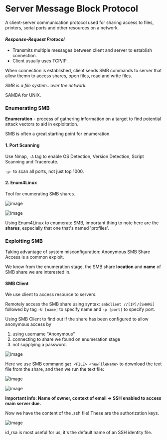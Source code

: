# Server Message Block Protocol

A client-server communication protocol used for sharing access to files, printers, serial ports and other resources on a network.

#### *Response-Request Protocol*

- Transmits multiple messages between client and server to establish connection.
- Client usually uses TCP/IP.

When connection is established, client sends SMB commands to server that allow themn to access shares, open files, read and write files. 

*SMB is a file system.. over the network.*

SAMBA for UNIX.

### Enumerating SMB

**Enumeration** - process of gathering information on a target to find potential attack vectors to aid in exploitation.

SMB is often a great starting point for enumeration.

#### 1. Port Scanning

Use Nmap, `-A` tag to enable OS Detection, Version Detection, Script Scanning and Traceroute.

`-p-` to scan all ports, not just top 1000.

#### 2. Enum4Linux

Tool for enumerating SMB shares.

![image](https://user-images.githubusercontent.com/80155116/111865572-c10b2980-89cc-11eb-829c-6317c5fee2db.png)

![image](https://user-images.githubusercontent.com/80155116/111866306-6b854b80-89d1-11eb-8bd3-7e01df28fbc6.png)

Using Enum4Linux to enumerate SMB, important thing to note here are the **shares**, especially that one that's named 'profiles'.

### Exploiting SMB

Taking advantage of system misconfiguration: Anonymous SMB Share Access is a common exploit.

We know from the enumeration stage, the SMB share **location** and **name** of SMB share we are interested in.

#### SMB Client

We use client to access resource to servers.

Remotely access the SMB share using syntax: ``smbclient //[IP]/[SHARE]`` followed by tag ``-U [name]`` to specify name and ``-p [port]`` to specify port.


Using SMB Client to find out if the share has been configured to allow anonymous access by 

1. using username "Anonymous"
2. connecting to share we found on enumeration stage
3. not supplying a password.

![image](https://user-images.githubusercontent.com/80155116/111866232-e732c880-89d0-11eb-86a8-a533f9cf2d5a.png)


Here we use SMB command ``get <FILE> <newFileName>`` to download the text file from the share,
and then we run the text file:

![image](https://user-images.githubusercontent.com/80155116/111866398-0da53380-89d2-11eb-80df-dd12e6ca81a1.png)


![image](https://user-images.githubusercontent.com/80155116/111866430-375e5a80-89d2-11eb-8133-bab3241ec7cd.png)

**Important info: Name of owner, context of email -> SSH enabled to access main server due.**

Now we have the content of the .ssh file! These are the authorization keys.

![image](https://user-images.githubusercontent.com/80155116/111866519-f0249980-89d2-11eb-9a87-645f94fd0cdb.png)

id_rsa is most useful for us, it's the default name of an SSH identity file.

